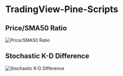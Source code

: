 # TradingView-Pine-Scripts

## Price/SMA50 Ratio

![Price/SMA50 Ratio](equity_curves/ETH%20DC.PNG)

## Stochastic K-D Difference

![Stochastic K-D Difference](equity_curves/ETH%20BB.PNG)



